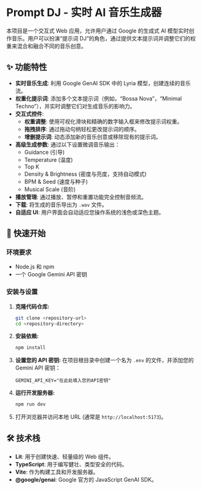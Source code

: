 # Prompt DJ - 实时 AI 音乐生成器

本项目是一个交互式 Web 应用，允许用户通过 Google 的生成式 AI 模型实时创作音乐。用户可以扮演“提示词 DJ”的角色，通过提供文本提示词并调整它们的权重来混合和融合不同的音乐创意。

## ✨ 功能特性

- **实时音乐生成**: 利用 Google GenAI SDK 中的 Lyria 模型，创建连续的音乐流。
- **权重化提示词**: 添加多个文本提示词（例如，“Bossa Nova”，“Minimal Techno”），并实时调整它们对生成音乐的影响力。
- **交互式控件**:
    - **权重调整**: 使用可视化滑块和精确的数字输入框来修改提示词权重。
    - **拖拽排序**: 通过拖动句柄轻松更改提示词的顺序。
    - **增删提示词**: 动态添加新的音乐创意或移除现有的提示词。
- **高级生成参数**: 通过以下设置微调音乐输出：
    - Guidance (引导)
    - Temperature (温度)
    - Top K
    - Density & Brightness (密度与亮度，支持自动模式)
    - BPM & Seed (速度与种子)
    - Musical Scale (音阶)
- **播放管理**: 通过播放、暂停和重置功能完全控制音频流。
- **下载**: 将生成的音乐导出为 `.wav` 文件。
- **自适应 UI**: 用户界面会自动适应您操作系统的浅色或深色主题。

## 🚀 快速开始

### 环境要求

- Node.js 和 npm
- 一个 Google Gemini API 密钥

### 安装与设置

1.  **克隆代码仓库:**
    ```bash
    git clone <repository-url>
    cd <repository-directory>
    ```

2.  **安装依赖:**
    ```bash
    npm install
    ```

3.  **设置您的 API 密钥:**
    在项目根目录中创建一个名为 `.env` 的文件，并添加您的 Gemini API 密钥：
    ```
    GEMINI_API_KEY="在此处填入您的API密钥"
    ```

4.  **运行开发服务器:**
    ```bash
    npm run dev
    ```

5.  打开浏览器并访问本地 URL (通常是 `http://localhost:5173`)。

## 🛠️ 技术栈

- **Lit**: 用于创建快速、轻量级的 Web 组件。
- **TypeScript**: 用于编写健壮、类型安全的代码。
- **Vite**: 作为构建工具和开发服务器。
- **@google/genai**: Google 官方的 JavaScript GenAI SDK。